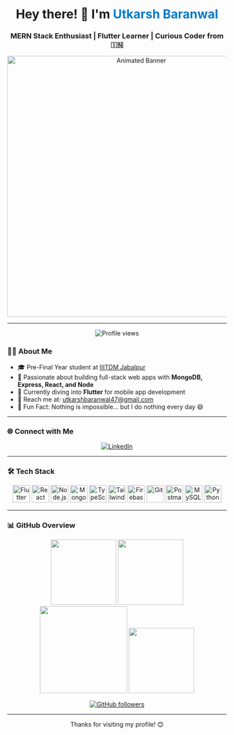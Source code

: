 <h1 align="center">Hey there! 👋 I'm <span style="color:#007acc">Utkarsh Baranwal</span></h1>
<h3 align="center">MERN Stack Enthusiast | Flutter Learner | Curious Coder from 🇮🇳</h3>

<p align="center">
  <img src="https://github.com/Baranwal-47/Baranwal-47/blob/main/myself.gif" width="600" alt="Animated Banner" />
</p>

---

<p align="center">
  <img src="https://komarev.com/ghpvc/?username=Baranwal-47&label=Profile%20views&color=blueviolet&style=flat" alt="Profile views" />
</p>

### 🧑‍🎓 About Me

- 🎓 Pre-Final Year student at [IIITDM Jabalpur](https://iiitdmj.ac.in/)
- 🚀 Passionate about building full-stack web apps with **MongoDB, Express, React, and Node**
- 🌱 Currently diving into **Flutter** for mobile app development
- 📧 Reach me at: [utkarshbaranwal47@gmail.com](mailto:utkarshbaranwal47@gmail.com)
- 🧠 Fun Fact: Nothing is impossible... but I do nothing every day 😄

---

### 🌐 Connect with Me
<p align="center">
  <a href="https://linkedin.com/in/utkarsh-baranwal-735884192" target="_blank">
    <img src="https://img.shields.io/badge/LinkedIn-Utkarsh%20Baranwal-blue?style=for-the-badge&logo=linkedin" alt="LinkedIn" />
  </a>
</p>

---

### 🛠️ Tech Stack

<p align="center">
  <img src="https://cdn.jsdelivr.net/gh/devicons/devicon/icons/flutter/flutter-original.svg" width="40" height="40" alt="Flutter" />
  <img src="https://cdn.jsdelivr.net/gh/devicons/devicon/icons/react/react-original.svg" width="40" height="40" alt="React" />
  <img src="https://cdn.jsdelivr.net/gh/devicons/devicon/icons/nodejs/nodejs-original.svg" width="40" height="40" alt="Node.js" />
  <img src="https://cdn.jsdelivr.net/gh/devicons/devicon/icons/mongodb/mongodb-original.svg" width="40" height="40" alt="MongoDB" />
  <img src="https://cdn.jsdelivr.net/gh/devicons/devicon/icons/typescript/typescript-original.svg" width="40" height="40" alt="TypeScript" />
  <img src="https://www.vectorlogo.zone/logos/tailwindcss/tailwindcss-icon.svg" width="40" height="40" alt="TailwindCSS" />
  <img src="https://cdn.jsdelivr.net/gh/devicons/devicon/icons/firebase/firebase-plain.svg" width="40" height="40" alt="Firebase" />
  <img src="https://cdn.jsdelivr.net/gh/devicons/devicon/icons/git/git-original.svg" width="40" height="40" alt="Git" />
  <img src="https://cdn.jsdelivr.net/gh/devicons/devicon/icons/postman/postman-original.svg" width="40" height="40" alt="Postman" />
  <img src="https://cdn.jsdelivr.net/gh/devicons/devicon/icons/mysql/mysql-original.svg" width="40" height="40" alt="MySQL" />
  <img src="https://cdn.jsdelivr.net/gh/devicons/devicon/icons/python/python-original.svg" width="40" height="40" alt="Python" />
</p>

---

### 📊 GitHub Overview

<p align="center">
  <img src="https://github-readme-stats.vercel.app/api?username=Baranwal-47&show_icons=true&theme=radical&hide_border=true&border_radius=10" height="150" />
  <img src="https://streak-stats.demolab.com?user=Baranwal-47&theme=radical&hide_border=true&border_radius=10&v=1" height="150" />
  <img src="https://github-profile-trophy.vercel.app/?username=Baranwal-47&theme=radical&column=3&row=2&no-frame=true&v=1" height="200" />
  <img src="https://github-readme-stats.vercel.app/api/top-langs/?username=Baranwal-47&layout=compact&theme=radical&hide_border=true&langs_count=6&v=1" height="150" />
</p>

<p align="center">
  <!-- Followers badge -->
  <a href="https://github.com/Baranwal-47?tab=followers" target="_blank">
    <img src="https://img.shields.io/github/followers/Baranwal-47?label=Followers&style=social" alt="GitHub followers" />
  </a>
</p>

---

<p align="center">
  Thanks for visiting my profile! 😊
</p>
